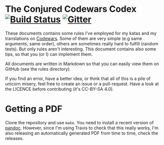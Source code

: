 # The Conjured Codewars Codex [![Build Status](https://travis-ci.org/bkaestner/codewars-rules.svg?branch=master)](https://travis-ci.org/bkaestner/codewars-rules) [![Gitter](https://badges.gitter.im/Join%20Chat.svg)](https://gitter.im/bkaestner/codewars-rules?utm_source=badge&utm_medium=badge&utm_campaign=pr-badge)

These documents contains some rules I've employed for my katas and my
translations on [Codewars]. Some of them are very simple
(e.g same arguments, same order), others are sometimes really hard to fulfill
(random tests). But only rules aren't interesting. This document contains also
some tips, so that you (or I) can implement them.

All documents are written in Markdown so that you can easily view them on GitHub
(see the rules directory).

If you find an error, have a better idea, or think that all of this is a pile of
unicorn misery, feel free to create an issue or a pull-request. Have a look at
the LICENCE before contributing (it's CC-BY-SA 4.0).

 [Codewars]: http://www.codewars.com

# Getting a PDF

Clone the repository and use `make`. You need to install a recent version
of [pandoc]. However, since I'm using Travis to check that this really works,
I'm also releasing an automatically generated PDF from time to time, check the
releases.

 [pandoc]: http://pandoc.org/